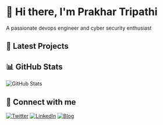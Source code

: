 # 👋 Hi there, I'm Prakhar Tripathi

A passionate devops engineer and cyber security enthusiast

## 🚀 Latest Projects

<!-- PROJECTS_PLACEHOLDER -->

## 📊 GitHub Stats

![GitHub Stats](https://github-readme-stats.vercel.app/api?username=prahacker&show_icons=true&theme=radical)

## 🔗 Connect with me

[![Twitter](https://img.shields.io/badge/Twitter-%231DA1F2.svg?style=for-the-badge&logo=Twitter&logoColor=white)](https://twitter.com/yourusername)
[![LinkedIn](https://img.shields.io/badge/linkedin-%230077B5.svg?style=for-the-badge&logo=linkedin&logoColor=white)]([https://linkedin.com/in/yourusername](https://www.linkedin.com/in/prakhar-tripathi-1ba3651a7/))
[![Blog](https://img.shields.io/badge/Blog-%23FF4088.svg?style=for-the-badge&logo=hugo&logoColor=white)](https://prakhar.prahacker.xyz/)
